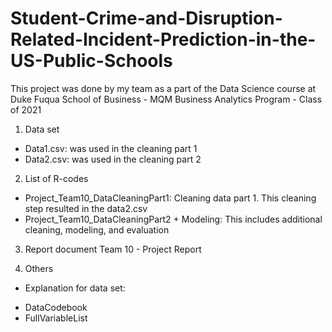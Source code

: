 # Student-Crime-and-Disruption-Related-Incident-Prediction-in-the-US-Public-Schools
This project was done by my team as a part of the Data Science course at Duke Fuqua School of Business - MQM Business Analytics Program - Class of 2021

1. Data set
- Data1.csv: was used in the cleaning part 1
- Data2.csv: was used in the cleaning part 2

2. List of R-codes
- Project_Team10_DataCleaningPart1: Cleaning data part 1. This cleaning step resulted in the data2.csv
- Project_Team10_DataCleaningPart2 + Modeling: This includes additional cleaning, modeling, and evaluation

3. Report document
Team 10 - Project Report

4. Others
- Explanation for data set: 
+ DataCodebook
+ FullVariableList
